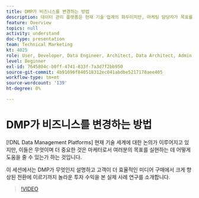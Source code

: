 ```yaml
---
title: DMP가 비즈니스를 변경하는 방법
description: 데이터 관리 플랫폼은 현재 기술 업계의 화두이지만, 마케팅 담당자가 목표를 실현하는 데 어떤 도움을 줄 수 있습니까? 이 세션에서는 DMP가 무엇인지 설명하고 고객이 더 효율적인 미디어 구매에서 크게 향상된 전환에 이르기까지 놀라운 투자 수익을 본 실제 사례 연구를 소개합니다.
feature: Overview
topics: null
activity: understand
doc-type: presentation
team: Technical Marketing
kt: 4025
role: User, Developer, Data Engineer, Architect, Data Architect, Admin, Leader
level: Beginner
exl-id: 7645804c-b0ff-4741-833f-7a3d7f2bb950
source-git-commit: 4b91696f840518312ec041abdbe5217178aee405
workflow-type: tm+mt
source-wordcount: '139'
ht-degree: 0%

---
```


# DMP가 비즈니스를 변경하는 방법

[!DNL Data Management Platforms] 현재 기술 세계에 대한 논의가 이루어지고 있지만, 이들은 무엇이며 더 중요한 것은 마케터로서 여러분의 목표를 실현하는 데 어떻게 도움을 줄 수 있는가 하는 것입니다.

이 세션에서는 DMP가 무엇인지 설명하고 고객이 더 효율적인 미디어 구매에서 크게 향상된 전환에 이르기까지 놀라운 투자 수익을 본 실제 사례 연구를 소개합니다.

>[!VIDEO](https://video.tv.adobe.com/v/29770/?quality=12)
